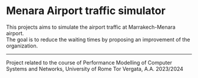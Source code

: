 # Menara Airport traffic simulator

This projects aims to simulate the airport traffic at Marrakech-Menara airport.   
The goal is to reduce the waiting times by proposing an improvement of the organization.

------
Project related to the course of Performance Modelling of Computer Systems and Networks, University of Rome Tor Vergata, A.A. 2023/2024